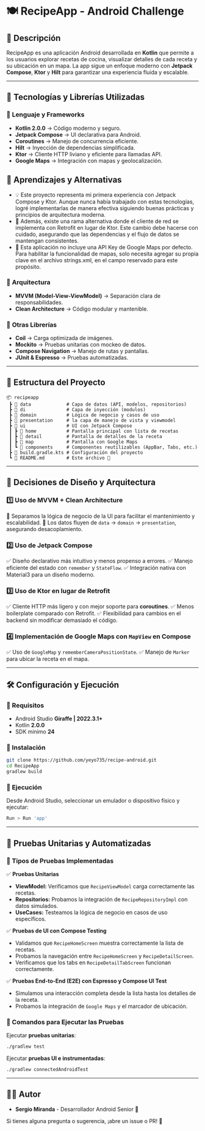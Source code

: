 # 🍽️ RecipeApp - Android Challenge

## 📌 Descripción
RecipeApp es una aplicación Android desarrollada en **Kotlin** que permite a los usuarios explorar recetas de cocina, visualizar detalles de cada receta y su ubicación en un mapa. La app sigue un enfoque moderno con **Jetpack Compose**, **Ktor** y **Hilt** para garantizar una experiencia fluida y escalable.

---

## 🚀 Tecnologías y Librerías Utilizadas

### 🔹 **Lenguaje y Frameworks**
- **Kotlin 2.0.0** → Código moderno y seguro.
- **Jetpack Compose** → UI declarativa para Android.
- **Coroutines** → Manejo de concurrencia eficiente.
- **Hilt** → Inyección de dependencias simplificada.
- **Ktor** → Cliente HTTP liviano y eficiente para llamadas API.
- **Google Maps** → Integración con mapas y geolocalización.

## 🚀 Aprendizajes y Alternativas
- 💡 Este proyecto representa mi primera experiencia con Jetpack Compose y Ktor. Aunque nunca había trabajado con estas tecnologías, logré implementarlas de manera efectiva siguiendo buenas prácticas y principios de arquitectura moderna.
- 🔄 Además, existe una rama alternativa donde el cliente de red se implementa con Retrofit en lugar de Ktor. Este cambio debe hacerse con cuidado, asegurando que las dependencias y el flujo de datos se mantengan consistentes.
- 🔑 Esta aplicación no incluye una API Key de Google Maps por defecto. Para habilitar la funcionalidad de mapas, solo necesita agregar su propia clave en el archivo strings.xml, en el campo reservado para este propósito.

### 🔹 **Arquitectura**
- **MVVM (Model-View-ViewModel)** → Separación clara de responsabilidades.
- **Clean Architecture** → Código modular y mantenible.

### 🔹 **Otras Librerías**
- **Coil** → Carga optimizada de imágenes.
- **Mockito** → Pruebas unitarias con mockeo de datos.
- **Compose Navigation** → Manejo de rutas y pantallas.
- **JUnit & Espresso** → Pruebas automatizadas.

---

## 📂 Estructura del Proyecto

```
📦 recipeapp
 ┣ 📂 data             # Capa de datos (API, modelos, repositorios)
 ┣ 📂 di               # Capa de inyección (modulos)
 ┣ 📂 domain           # Lógica de negocio y casos de uso
 ┣ 📂 presentation     # la capa de manejo de vista y viewmodel
 ┣ 📂 ui               # UI con Jetpack Compose
 ┃ ┣ 📂 home           # Pantalla principal con lista de recetas
 ┃ ┣ 📂 detail         # Pantalla de detalles de la receta
 ┃ ┣ 📂 map            # Pantalla con Google Maps
 ┃ ┗ 📂 components     # Componentes reutilizables (AppBar, Tabs, etc.)
 ┣ 📜 build.gradle.kts # Configuración del proyecto
 ┗ 📜 README.md        # Este archivo 📄
```

---

## 🎨 **Decisiones de Diseño y Arquitectura**

### **1️⃣ Uso de MVVM + Clean Architecture**
🔹 Separamos la lógica de negocio de la UI para facilitar el mantenimiento y escalabilidad.
🔹 Los datos fluyen de `data` → `domain` → `presentation`, asegurando desacoplamiento.

### **2️⃣ Uso de Jetpack Compose**
✅ Diseño declarativo más intuitivo y menos propenso a errores.
✅ Manejo eficiente del estado con `remember` y `StateFlow`.
✅ Integración nativa con Material3 para un diseño moderno.

### **3️⃣ Uso de Ktor en lugar de Retrofit**
✅ Cliente HTTP más ligero y con mejor soporte para **coroutines**.
✅ Menos boilerplate comparado con Retrofit.
✅ Flexibilidad para cambios en el backend sin modificar demasiado el código.

### **4️⃣ Implementación de Google Maps con `MapView` en Compose**
✅ Uso de `GoogleMap` y `rememberCameraPositionState`.
✅ Manejo de `Marker` para ubicar la receta en el mapa.

---

## 🛠️ **Configuración y Ejecución**

### **📌 Requisitos**
- Android Studio **Giraffe | 2022.3.1+**
- Kotlin **2.0.0**
- SDK mínimo **24**

### **📌 Instalación**
```bash
git clone https://github.com/yeyo735/recipe-android.git
cd RecipeApp
gradlew build
```

### **📌 Ejecución**
Desde Android Studio, seleccionar un emulador o dispositivo físico y ejecutar:
```bash
Run > Run 'app'
```

---

## 🧪 **Pruebas Unitarias y Automatizadas**

### **📌 Tipos de Pruebas Implementadas**

✅ **Pruebas Unitarias**
- **ViewModel:** Verificamos que `RecipeViewModel` carga correctamente las recetas.
- **Repositorios:** Probamos la integración de `RecipeRepositoryImpl` con datos simulados.
- **UseCases:** Testeamos la lógica de negocio en casos de uso específicos.

✅ **Pruebas de UI con Compose Testing**
- Validamos que `RecipeHomeScreen` muestra correctamente la lista de recetas.
- Probamos la navegación entre `RecipeHomeScreen` y `RecipeDetailScreen`.
- Verificamos que los tabs en `RecipeDetailTabScreen` funcionan correctamente.

✅ **Pruebas End-to-End (E2E) con Espresso y Compose UI Test**
- Simulamos una interacción completa desde la lista hasta los detalles de la receta.
- Probamos la integración de `Google Maps` y el marcador de ubicación.

### **📌 Comandos para Ejecutar las Pruebas**

Ejecutar **pruebas unitarias**:
```bash
./gradlew test
```

Ejecutar **pruebas UI e instrumentadas**:
```bash
./gradlew connectedAndroidTest
```

---

## 👨‍💻 **Autor**
- **Sergio Miranda** - Desarrollador Android Senior 📱

Si tienes alguna pregunta o sugerencia, ¡abre un issue o PR! 🚀

